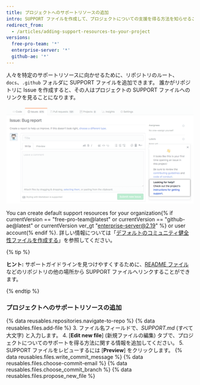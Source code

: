 ```yaml
---
title: プロジェクトへのサポートリソースの追加
intro: SUPPORT ファイルを作成して、プロジェクトについての支援を得る方法を知らせることができます。
redirect_from:
  - /articles/adding-support-resources-to-your-project
versions:
  free-pro-team: '*'
  enterprise-server: '*'
  github-ae: '*'
---
```


人々を特定のサポートリソースに向かせるために、リポジトリのルート、`docs`、`.github` フォルダに SUPPORT ファイルを追加できます。 誰かがリポジトリに Issue を作成すると、その人はプロジェクトの SUPPORT ファイルへのリンクを見ることになります。

![サポートガイドライン](/assets/images/help/issues/support_guidelines_in_issue.png)

You can create default support resources for your organization{% if currentVersion == "free-pro-team@latest" or currentVersion == "github-ae@latest" or currentVersion ver_gt "enterprise-server@2.19" %} or user account{% endif %}. 詳しい情報については「[デフォルトのコミュニティ健全性ファイルを作成する](/github/building-a-strong-community/creating-a-default-community-health-file)」を参照してください。

{% tip %}

**ヒント:** サポートガイドラインを見つけやすくするために、[README ファイル](/articles/about-readmes/)などのリポジトリの他の場所から SUPPORT ファイルへリンクすることができます。

{% endtip %}

### プロジェクトへのサポートリソースの追加

{% data reusables.repositories.navigate-to-repo %}
{% data reusables.files.add-file %}
3. ファイル名フィールドで、*SUPPORT.md* (すべて大文字) と入力します。
4. [**Edit new file**] (新規ファイルの編集) タブで、プロジェクトについてのサポートを得る方法に関する情報を追加してください。
5. SUPPORT ファイルをレビューするには [**Preview**] をクリックします。
{% data reusables.files.write_commit_message %}
{% data reusables.files.choose-commit-email %}
{% data reusables.files.choose_commit_branch %}
{% data reusables.files.propose_new_file %}
